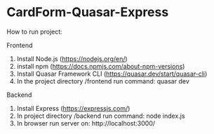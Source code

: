 # CardForm-Quasar-Express

How to run project:

Frontend
1. Install Node.js (https://nodejs.org/en/)
2. install npm (https://docs.npmjs.com/about-npm-versions)
3. Install Quasar Framework CLI (https://quasar.dev/start/quasar-cli)
4. In the project directory /frontend run command: quasar dev

Backend
1. Install Express (https://expressjs.com/)
2. In project directory /backend run command: node index.js
3. In browser run server on: http://localhost:3000/
